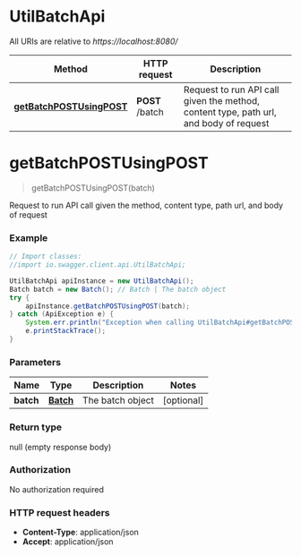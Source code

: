 # UtilBatchApi

All URIs are relative to *https://localhost:8080/*

Method | HTTP request | Description
------------- | ------------- | -------------
[**getBatchPOSTUsingPOST**](UtilBatchApi.md#getBatchPOSTUsingPOST) | **POST** /batch | Request to run API call given the method, content type, path url, and body of request


<a name="getBatchPOSTUsingPOST"></a>
# **getBatchPOSTUsingPOST**
> getBatchPOSTUsingPOST(batch)

Request to run API call given the method, content type, path url, and body of request

### Example
```java
// Import classes:
//import io.swagger.client.api.UtilBatchApi;

UtilBatchApi apiInstance = new UtilBatchApi();
Batch batch = new Batch(); // Batch | The batch object
try {
    apiInstance.getBatchPOSTUsingPOST(batch);
} catch (ApiException e) {
    System.err.println("Exception when calling UtilBatchApi#getBatchPOSTUsingPOST");
    e.printStackTrace();
}
```

### Parameters

Name | Type | Description  | Notes
------------- | ------------- | ------------- | -------------
 **batch** | [**Batch**](Batch.md)| The batch object | [optional]

### Return type

null (empty response body)

### Authorization

No authorization required

### HTTP request headers

 - **Content-Type**: application/json
 - **Accept**: application/json

